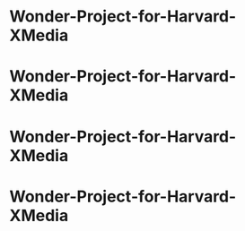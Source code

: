 # Wonder-Project-for-Harvard-XMedia
# Wonder-Project-for-Harvard-XMedia
# Wonder-Project-for-Harvard-XMedia
# Wonder-Project-for-Harvard-XMedia
